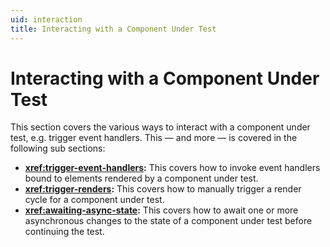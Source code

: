 ```yaml
---
uid: interaction
title: Interacting with a Component Under Test
---
```


# Interacting with a Component Under Test

This section covers the various ways to interact with a component under test, e.g. trigger event handlers. This &mdash; and more &mdash; is covered in the following sub sections:

- **<xref:trigger-event-handlers>:** This covers how to invoke event handlers bound to elements rendered by a component under test.
- **<xref:trigger-renders>:** This covers how to manually trigger a render cycle for a component under test.
- **<xref:awaiting-async-state>:** This covers how to await one or more asynchronous changes to the state of a component under test before continuing the test.
